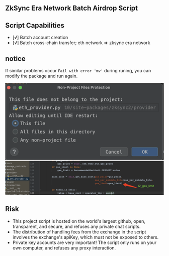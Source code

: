 ## ZkSync Era Network Batch Airdrop Script



## Script Capabilities
- [√] Batch account creation
- [√] Batch cross-chain transfer; eth network => zksync era network


## notice

If similar problems occur `Fail with error 'mv'`  during runing, you can modify the package and run again.

![](./images/00.png)
![](./images/01.png)


## Risk
- This project script is hosted on the world's largest github, open, transparent, and secure, and refuses any private chat scripts.
- The distribution of handling fees from the exchange in the script involves the exchange's apiKey, which must not be exposed to others.
- Private key accounts are very important! The script only runs on your own computer, and refuses any proxy interaction.